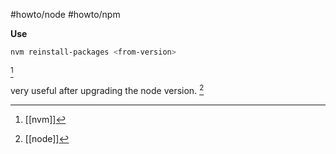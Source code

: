 #howto/node #howto/npm

**Use**

```sh
nvm reinstall-packages <from-version>
```
[^2]

very useful after upgrading the node version. [^1]

[^1]: [[node]]
[^2]: [[nvm]]